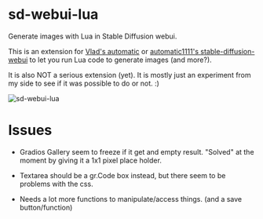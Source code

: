 # sd-webui-lua
Generate images with Lua in Stable Diffusion webui.

This is an extension for [Vlad's automatic](https://github.com/vladmandic/automatic/) or [automatic1111's stable-diffusion-webui](https://github.com/AUTOMATIC1111/stable-diffusion-webui) to let you run Lua code to generate images (and more?).

It is also NOT a serious extension (yet). It is mostly just an experiment from my side to see if it was possible to do or not. :)

![sd-webui-lua](https://user-images.githubusercontent.com/13150150/235615238-a92f6395-d6f7-4e03-8d52-095edeb8aef2.png)

# Issues

* Gradios Gallery seem to freeze if it get and empty result. "Solved" at the moment by giving it a 1x1 pixel place holder.

* Textarea should be a gr.Code box instead, but there seem to be problems with the css.

* Needs a lot more functions to manipulate/access things. (and a save button/function)


